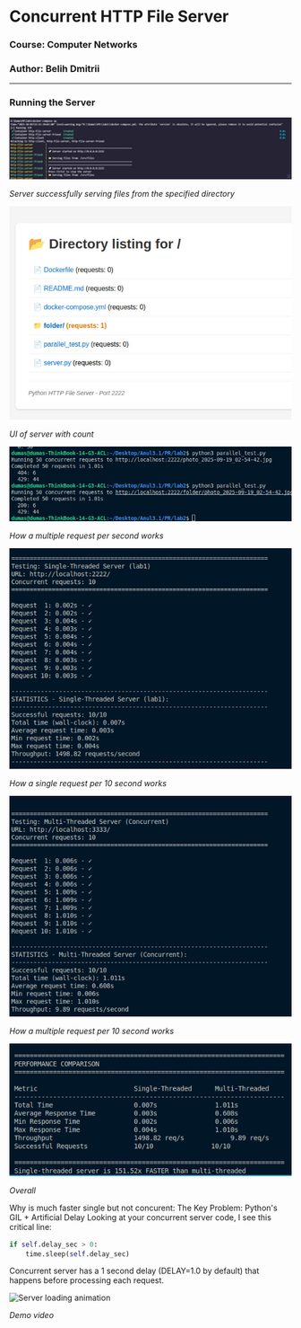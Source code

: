 # Concurrent HTTP File Server

### Course: Computer Networks

### Author: Belih Dmitrii

---

### Running the Server

![Server running in terminal](img/img3.jpg)

_Server successfully serving files from the specified directory_

![UI of server ](img/newUI.jpg)

_UI of server with count_

![txt open in server](img/par.jpg)

_How a multiple request per second works_


![txt open in server](img/per/single.png)

_How a single request per 10 second works_

![txt open in server](img/per/multi.png)

_How a multiple request per 10 second works_

![txt open in server](img/per/sumar.png)

_Overall_

Why is much faster single but not concurent:
The Key Problem: Python's GIL + Artificial Delay
Looking at your concurrent server code, I see this critical line:

```python
if self.delay_sec > 0:
    time.sleep(self.delay_sec)
```
Concurrent server has a 1 second delay (DELAY=1.0 by default) that happens before processing each request.

![Server loading animation](video/video.gif)

_Demo video_
